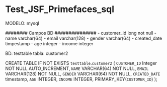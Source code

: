 # Test_JSF_Primefaces_sql

MODELO:
mysql

######## Campos BD ###############
    - customer_id  long not null
    - name         varchar(64)
    - email        varchar(128)
    - gender       varchar(64)
    - created_date timpestamp
    - age         integer
    - income      integer
    
BD: testtable
tabla: customer2


CREATE TABLE IF NOT EXISTS `testtable`.`customer2` (
    `CUSTOMER_ID` Integer NOT NULL AUTO_INCREMENT,
    `NAME` VARCHAR(64) NOT NULL,
    `EMAIL` VARCHAR(128) NOT NULL,
    `GENDER` VARCHAR(64) NOT NULL,
    `CREATED_DATE` timestamp,
    `AGE` INTEGER,
    `INCOME` INTEGER,
    PRIMARY_KEY(`CUSTOMER_ID`)
);
